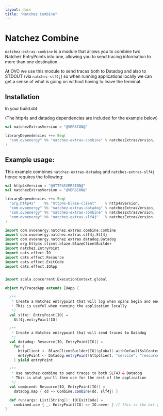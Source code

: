 ```yaml
---
layout: docs
title: "Natchez Combine"
---
```


# Natchez Combine

`natchez-extras-combine` is a module that allows you to combine two Natchez EntryPoints into one,
allowing you to send tracing information to more than one destination.

At OVO we use this module to send traces both to Datadog and also to STDOUT (via `natchez-slf4j`) so when
running applications locally we can get a sense of what is going on without having to leave the terminal.

## Installation

In your build.sbt

(The http4s and datadog dependencies are included for the example below)

```scala
val natchezExtrasVersion = "@VERSION@"

libraryDependencies ++= Seq(
  "com.ovoenergy" %% "natchez-extras-combine" % natchezExtrasVersion,
)
```

## Example usage:

This example combines `natchez-extras-datadog` and `natchez-extras-slf4j` hence requires the following:

```scala
val http4sVersion = "@HTTP4SVERSION@"
val natchezExtrasVersion = "@VERSION@"

libraryDependencies ++= Seq(
  "org.http4s"    %% "http4s-blaze-client"    % http4sVersion,
  "com.ovoenergy" %% "natchez-extras-datadog" % natchezExtrasVersion,
  "com.ovoenergy" %% "natchez-extras-combine" % natchezExtrasVersion,
  "com.ovoenergy" %% "natchez-extras-slf4j"   % natchezExtrasVersion
)
```

```scala mdoc
import com.ovoenergy.natchez.extras.combine.Combine
import com.ovoenergy.natchez.extras.slf4j.Slf4j
import com.ovoenergy.natchez.extras.datadog.Datadog
import org.http4s.client.blaze.BlazeClientBuilder
import natchez.EntryPoint
import cats.effect.IO
import cats.effect.Resource
import cats.effect.ExitCode
import cats.effect.IOApp


import scala.concurrent.ExecutionContext.global

object MyTracedApp extends IOApp {

  /**
   * Create a Natchez entrypoint that will log when spans begin and end
   * This is useful when running the application locally
   */
  val slf4j: EntryPoint[IO] =
    Slf4j.entryPoint[IO]

  /**
   * Create a Natchez entrypoint that will send traces to Datadog
   */
  val datadog: Resource[IO, EntryPoint[IO]] =
    for {
      httpClient <- BlazeClientBuilder[IO](global).withDefaultSslContext.resource
      entryPoint <- Datadog.entryPoint(httpClient, "service", "resource")
    } yield entryPoint

  /**
   * Use natchez-combine to send traces to both SLF4J & Datadog
   * This is what you'll then use for the rest of the application
   */
  val combined: Resource[IO, EntryPoint[IO]] =
    datadog.map { dd => Combine.combine(dd, slf4j) }

  def run(args: List[String]): IO[ExitCode] =
    combined.use { _: EntryPoint[IO] => IO.never } // this is the bit you have to do
}
```

